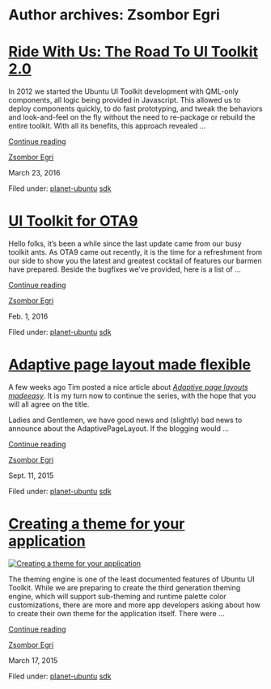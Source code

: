 





# Author archives: Zsombor Egri





#  [Ride With Us: The Road To UI Toolkit 2.0](/en/blog/2016/03/23/ride-us-road-ui-toolkit-20/)

In 2012 we started the Ubuntu UI Toolkit development with QML-only components,
all logic being provided in Javascript. This allowed us to deploy components
quickly, to do fast prototyping, and tweak the behaviors and look-and-feel on
the fly without the need to re-package or rebuild the entire toolkit. With all
its benefits, this approach revealed ...

[Continue reading](/en/blog/2016/03/23/ride-us-road-ui-toolkit-20/)

[Zsombor Egri](/en/blog/authors/zsombi/)

March 23, 2016

Filed under: [planet-ubuntu](/en/blog/tags/planet-ubuntu/)
[sdk](/en/blog/tags/sdk/)

#  [UI Toolkit for OTA9](/en/blog/2016/02/01/ui-toolkit-ota9/)

Hello folks, it’s been a while since the last update came from our busy
toolkit ants. As OTA9 came out recently, it is the time for a refreshment from
our side to show you the latest and greatest cocktail of features our barmen
have prepared. Beside the bugfixes we’ve provided, here is a list of ...

[Continue reading](/en/blog/2016/02/01/ui-toolkit-ota9/)

[Zsombor Egri](/en/blog/authors/zsombi/)

Feb. 1, 2016

Filed under: [planet-ubuntu](/en/blog/tags/planet-ubuntu/)
[sdk](/en/blog/tags/sdk/)

#  [Adaptive page layout made flexible](/en/blog/2015/09/11/adaptive-page-layout-made-flexible/)

A few weeks ago Tim posted a nice article about [_Adaptive page layouts madeeasy_](https://developer.ubuntu.com/en/blog/2015/08/10/adaptive-page-layouts/). It is my turn now to continue the series, with the hope that you
will all agree on the title.

Ladies and Gentlemen, we have good news and (slightly) bad news to announce
about the AdaptivePageLayout. If the blogging would ...

[Continue reading](/en/blog/2015/09/11/adaptive-page-layout-made-flexible/)

[Zsombor Egri](/en/blog/authors/zsombi/)

Sept. 11, 2015

Filed under: [planet-ubuntu](/en/blog/tags/planet-ubuntu/)
[sdk](/en/blog/tags/sdk/)

#  [Creating a theme for your application](/en/blog/2015/03/17/creating-theme-your-application/)

[ ![Creating a theme for your application](/static/devportal_uploaded/4966443d-82b5-48e9-839e-fc268197bfa0-uploads/zinnia/appTheming.png)
](/en/blog/2015/03/17/creating-theme-your-application/)

The theming engine is one of the least documented features of Ubuntu UI
Toolkit. While we are preparing to create the third generation theming engine,
which will support sub-theming and runtime palette color customizations, there
are more and more app developers asking about how to create their own theme
for the application itself. There were ...

[Continue reading](/en/blog/2015/03/17/creating-theme-your-application/)

[Zsombor Egri](/en/blog/authors/zsombi/)

March 17, 2015

Filed under: [planet-ubuntu](/en/blog/tags/planet-ubuntu/)
[sdk](/en/blog/tags/sdk/)





